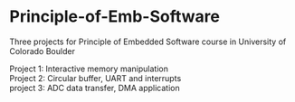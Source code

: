 # Principle-of-Emb-Software

Three projects for Principle of Embedded Software course in University of Colorado Boulder  

Project 1: Interactive memory manipulation    
Project 2: Circular buffer, UART and interrupts  
project 3: ADC data transfer, DMA application  
